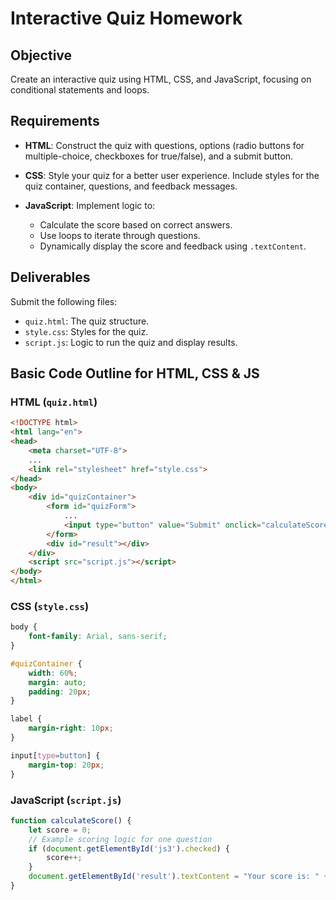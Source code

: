 # Interactive Quiz Homework

## Objective
Create an interactive quiz using HTML, CSS, and JavaScript, focusing on conditional statements and loops.

## Requirements

- **HTML**: Construct the quiz with questions, options (radio buttons for multiple-choice, checkboxes for true/false), and a submit button.

- **CSS**: Style your quiz for a better user experience. Include styles for the quiz container, questions, and feedback messages.

- **JavaScript**: Implement logic to:
  - Calculate the score based on correct answers.
  - Use loops to iterate through questions.
  - Dynamically display the score and feedback using `.textContent`.

## Deliverables
Submit the following files:
- `quiz.html`: The quiz structure.
- `style.css`: Styles for the quiz.
- `script.js`: Logic to run the quiz and display results.

## Basic Code Outline for HTML, CSS & JS

### HTML (`quiz.html`)
```html
<!DOCTYPE html>
<html lang="en">
<head>
    <meta charset="UTF-8">
    ...
    <link rel="stylesheet" href="style.css">
</head>
<body>
    <div id="quizContainer">
        <form id="quizForm">
            ...
            <input type="button" value="Submit" onclick="calculateScore()">
        </form>
        <div id="result"></div>
    </div>
    <script src="script.js"></script>
</body>
</html>
```


### CSS (`style.css`)
```css
body {
    font-family: Arial, sans-serif;
}

#quizContainer {
    width: 60%;
    margin: auto;
    padding: 20px;
}

label {
    margin-right: 10px;
}

input[type=button] {
    margin-top: 20px;
}
```

### JavaScript (`script.js`)

```javascript
function calculateScore() {
    let score = 0;
    // Example scoring logic for one question
    if (document.getElementById('js3').checked) {
        score++;
    }
    document.getElementById('result').textContent = "Your score is: " + score;
}
```

